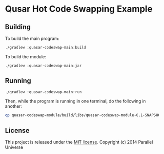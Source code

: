 # Qusar Hot Code Swapping Example

## Building

To build the main program:

```sh
./gradlew :quasar-codeswap-main:build
```

To build the module:

```sh
./gradlew :quasar-codeswap-main:jar
```

## Running

```sh
./gradlew :quasar-codeswap-main:run
```

Then, while the program is running in one terminal, do the following in another:

```sh
cp quasar-codeswap-module/build/libs/quasar-codeswap-module-0.1-SNAPSHOT.jar modules
```

## License

This project is released under the [MIT license](http://opensource.org/licenses/MIT).
Copyright (c) 2014 Parallel Universe